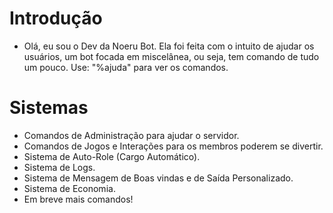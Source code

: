 # Introdução

- Olá, eu sou o Dev da Noeru Bot. Ela foi feita com o intuito de ajudar os usuários, um bot focada em miscelânea, ou seja, tem comando de tudo um pouco. Use: "%ajuda" para ver os comandos.

# Sistemas
- Comandos de Administração para ajudar o servidor.
- Comandos de Jogos e Interações para os membros poderem se divertir.
- Sistema de Auto-Role (Cargo Automático).
- Sistema de Logs.
- Sistema de Mensagem de Boas vindas e de Saída Personalizado.
- Sistema de Economia.
- Em breve mais comandos!
